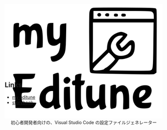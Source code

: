 
<div style="height: 200px; text-align: center;">
  <img src="./assets/images/logo.svg" alt="logo" />
  初心者開発者向けの、Visual Studio Code の設定ファイルジェネレーター
</div>
<br>

## Links
- [my editune](https://myeditune.com/)
- [storybook](https://yasudanaoya.github.io/my-editune/)
